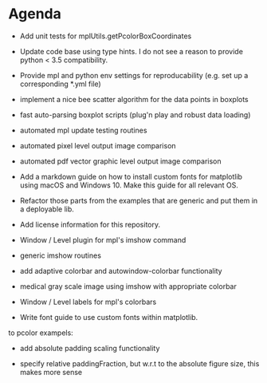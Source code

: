 # Agenda

* Add unit tests for mplUtils.getPcolorBoxCoordinates

* Update code base using type hints. I do not see a reason to provide python < 3.5 compatibility.

* Provide mpl and python env settings for reproducability (e.g. set up a corresponding *.yml file)

* implement a nice bee scatter algorithm for the data points in 
boxplots

* fast auto-parsing boxplot scripts (plug'n play and robust data loading)

* automated mpl update testing routines

* automated pixel level output image comparison

* automated pdf vector graphic level output image comparison

* Add a markdown guide on how to install custom fonts for matplotlib using macOS and Windows 10. Make this guide for all relevant OS.

* Refactor those parts from the examples that are generic and put them in a deployable lib.

* Add license information for this repository.

* Window / Level plugin for mpl's imshow command

* generic imshow routines

* add adaptive colorbar and autowindow-colorbar functionality

* medical gray scale image using imshow with appropriate colorbar

* Window / Level labels for mpl's colorbars

* Write font guide to use custom fonts within matplotlib.

to pcolor exampels:
* add absolute padding scaling functionality

* specify relative paddingFraction, but w.r.t to the absolute figure size, this makes
more sense
